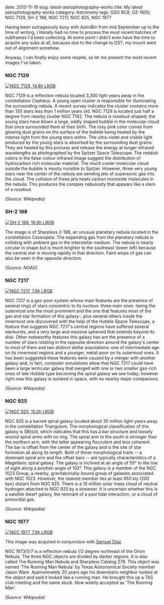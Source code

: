 date: 2013-11-18
slug: latest-astrophotography-works
title: My latest astrophotography works
category: Astronomy
tags: GSO RC8, G2-1600, NGC 7129, SH-2 188, NGC 7217, NGC 925, NGC 1977

Having been outrageously busy with AstroBin from mid September up to the time
of writing, I literally had no time to process the most recent batches of
subframes I'd been collecting. At some point I didn't even have the time to
acquire any subs at all, because due to the change to DST, my mount went out of
alignment somehow.

Anyway, I can finally enjoy some respite, so let me present the most recent
images I've taken.


### NGC 7129
[![][ngc7129]][ngc7129]

NGC 7129 is a reflection nebula located 3,300 light years away in the
constellation Cepheus. A young open cluster is responsible for illuminating the
surrounding nebula. A recent survey indicates the cluster contains more than
130 stars less than 1 million years old. NGC 7129 is located just half a degree
from nearby cluster NGC 7142.  The nebula is rosebud-shaped; the young stars
have blown a large, oddly shaped bubble in the molecular cloud that once
surrounded them at their birth. The rosy pink color comes from glowing dust
grains on the surface of the bubble being heated by the intense light from the
young stars within. The ultra-violet and visible light produced by the young
stars is absorbed by the surrounding dust grains. They are heated by this
process and release the energy at longer infrared wavelengths as photographed
by the Spitzer Space Telescope. The reddish colors in the false-colour infrared
image suggest the distribution of hydrocarbon rich molecular material. The much
cooler molecular cloud outside the bubble is mostly invisible to Spitzer.
However, three very young stars near the center of the nebula are sending jets
of supersonic gas into the cloud. The collision of these jets heats carbon
monoxide molecules in the nebula. This produces the complex nebulosity that
appears like a stem of a rosebud.

*(Source: Wikipedia)*

### SH-2 188
[![][sh2-188]][sh2-188]

The image is of Sharpless 2-188, an unusual planetary nebula located in the
constellation Cassiopeia. The expanding gas from the planetary nebula is
colliding with ambient gas in the interstellar medium. The nebula is nearly
circular in shape but is much brighter to the southeast (lower left) because
the central star is moving rapidly in that direction. Faint wisps of gas can
also be seen in the opposite direction.

*(Source: NOAO)*

### NGC 7217
[![][ngc7217]][ngc7217]

NGC 7217 is a gas-poor system whose main features are the presence of
several rings of stars concentric to its nucleus: three main ones -being the
outermost one the most prominent and the one that features most of the gas and
star formation of this galaxy-, plus several others inside the innermost one
discovered with the help of the Hubble Space Telescope, a feature that suggests
NGC 7217's central regions have suffered several starbursts, and a very
large and massive spheroid that extends beyond its disk. Other noteworthy
features this galaxy has are the presence of a number of stars rotating in the
opposite direction around the galaxy's center to most of them and two
distinct stellar populations: one of intermediate age on its innermost regions
and a younger, metal-poor on its outermost ones. It has been suggested these
features were caused by a merger with another galaxy and, in fact, computer
simulations show that NGC 7217 could have been a large lenticular galaxy that
merged with one or two smaller gas-rich ones of late Hubble type becoming the
spiral galaxy we see today; however right now this galaxy is isolated in
space, with no nearby major companions.

*(Source: Wikipedia)*

### NGC 925
[![][ngc925]][ngc925]

NGC 925 is a barred spiral galaxy located about 30 million light-years away
in the constellation Triangulum. The morphological classification of this
galaxy is SB(s)d, which indicates that this has a bar structure and loosely
wound spiral arms with no ring. The spiral arm to the south is stronger than
the northern arm, with the latter appearing flocculent and less coherent. The
bar is offset from the center of the galaxy and is the site of star formation
all along its length. Both of these morphological traits -- a dominant
spiral arm and the offset bars -- are typically characteristics of a
Magellanic spiral galaxy. The galaxy is inclined at an angle of 55° to the
line of sight along a position angle of 102°. This galaxy is a member of
the NGC 1023 Group, a nearby, gravitationally-bound group of galaxies
associated with NGC 1023. However, the nearest member lies at least 650 kly
(200 kpc) distant from NGC 925. There is a 10 million solar mass cloud of
neutral hydrogen attached to NGC 925 by a streamer. It is uncertain whether
this is a satellite dwarf galaxy, the remnant of a past tidal interaction, or a
cloud of primordial gas.

*(Source: Wikipedia)*

### NGC 1977
[![][ngc1977]][ngc1977]

This image was acquired in conjunction with [Samuel
Díaz](http://astrob.in/users/samueldl/).

NGC 1973/5/7 is a reflection nebula 1/2 degree northeast of the Orion Nebula.
The three NGC objects are divided by darker regions. It is also called The
Running Man Nebula and Sharpless Catalog 279.  This object was named 'The
Running Man Nebula' by Texas Astronomical Society member Jason Ware.
Approximately 20 years ago his downstairs neighbor looked at the object and
said it looked like a running man. He brought this up a TAS club meeting and
the name stuck. Now widely accepted as 'The Running Man'.

*(Source: Wikipedia)*

[ngc7129]: |filename|/images/2013_NGC7129.jpg "NGC 7129, 14.8h LRGB"
[sh2-188]: |filename|/images/2013_SH2-188.jpg "SH-2 188, 19.9h LRGB"
[ngc7217]: |filename|/images/2013_NGC7217.jpg "NGC 7217, 7.6h LRGB"
[ngc925]: |filename|/images/2013_NGC925.jpg "NGC 925, 15.0h LRGB"
[ngc1977]: |filename|/images/2013_NGC1977.jpg "NGC 1977, 7.9h LRGB"
